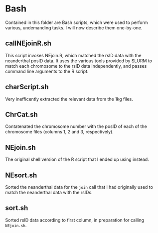 # Bash

Contained in this folder are Bash scripts, which were used to perform various, undemanding tasks. I will now describe them one-by-one.

## callNEjoinR.sh

This script invokes NEjoin.R, which matched the rsID data with the neanderthal posID data. It uses the various tools provided by SLURM to match each chromosome to the rsID
data independently, and passes command line arguments to the R script.

## charScript.sh

Very inefficently extracted the relevant data from the 1kg files.

## ChrCat.sh

Contatenated the chromosome number with the posID of each of the chromosome files (columns 1, 2 and 3, respectively).

## NEjoin.sh

The original shell version of the R script that I ended up using instead.

## NEsort.sh

Sorted the neanderthal data for the `join` call that I had originally used to match the neanderthal data with the rsIDs.

## sort.sh

Sorted rsID data according to first column, in preparation for calling `NEjoin.sh`.
